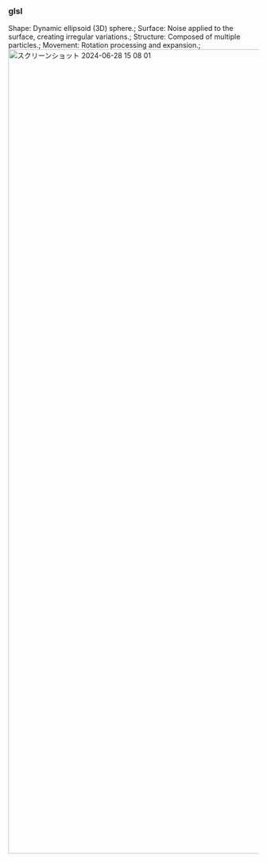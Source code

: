 ### glsl
Shape: Dynamic ellipsoid (3D) sphere.;
Surface: Noise applied to the surface, creating irregular variations.;
Structure: Composed of multiple particles.;
Movement: Rotation processing and expansion.;
<img width="1620" alt="スクリーンショット 2024-06-28 15 08 01" src="https://github.com/testuroo/sample/assets/145014365/58818e46-62ba-438b-be63-a0a200b57565">
